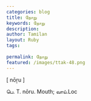 ```yaml
---
categories: blog
title: நோறு
keywords: நோறு
description: 
author: Tamilan
layout: Ruby
tags: 
 
permalink: நோறு
featured: /images/ttak-48.png
---
```

  
[ nōṟu ]  
  
பெ. T. nōru. Mouth; வாய்.Loc